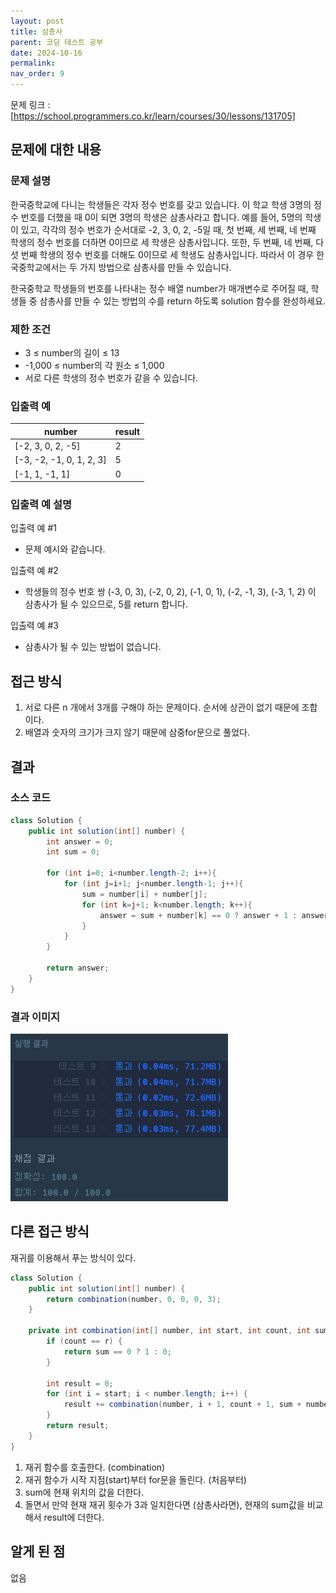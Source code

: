 ```yaml
---
layout: post
title: 삼총사
parent: 코딩 테스트 공부
date: 2024-10-16
permalink:
nav_order: 9
---
```


문제 링크 : [https://school.programmers.co.kr/learn/courses/30/lessons/131705]

## 문제에 대한 내용

### 문제 설명

한국중학교에 다니는 학생들은 각자 정수 번호를 갖고 있습니다. 이 학교 학생 3명의 정수 번호를 더했을 때 0이 되면 3명의 학생은 삼총사라고 합니다. 예를 들어, 5명의 학생이 있고, 각각의 정수 번호가 순서대로 -2, 3, 0, 2, -5일 때, 첫 번째, 세 번째, 네 번째 학생의 정수 번호를 더하면 0이므로 세 학생은 삼총사입니다. 또한, 두 번째, 네 번째, 다섯 번째 학생의 정수 번호를 더해도 0이므로 세 학생도 삼총사입니다. 따라서 이 경우 한국중학교에서는 두 가지 방법으로 삼총사를 만들 수 있습니다.

한국중학교 학생들의 번호를 나타내는 정수 배열 number가 매개변수로 주어질 때, 학생들 중 삼총사를 만들 수 있는 방법의 수를 return 하도록 solution 함수를 완성하세요.

### 제한 조건

- 3 ≤ number의 길이 ≤ 13
- -1,000 ≤ number의 각 원소 ≤ 1,000
- 서로 다른 학생의 정수 번호가 같을 수 있습니다.

### 입출력 예

| number                   | result |
| ------------------------ | ------ |
| [-2, 3, 0, 2, -5]        | 2      |
| [-3, -2, -1, 0, 1, 2, 3] | 5      |
| [-1, 1, -1, 1]           | 0      |

### 입출력 예 설명

입출력 예 #1

- 문제 예시와 같습니다.

입출력 예 #2

- 학생들의 정수 번호 쌍 (-3, 0, 3), (-2, 0, 2), (-1, 0, 1), (-2, -1, 3), (-3, 1, 2) 이 삼총사가 될 수 있으므로, 5를 return 합니다.

입출력 예 #3

- 삼총사가 될 수 있는 방법이 없습니다.

## 접근 방식

1. 서로 다른 n 개에서 3개를 구해야 하는 문제이다. 순서에 상관이 없기 때문에 조합이다.
2. 배열과 숫자의 크기가 크지 않기 때문에 삼중for문으로 풀었다.

## 결과

### 소스 코드

```java
class Solution {
    public int solution(int[] number) {
        int answer = 0;
        int sum = 0;

        for (int i=0; i<number.length-2; i++){
            for (int j=i+1; j<number.length-1; j++){
                sum = number[i] + number[j];
                for (int k=j+1; k<number.length; k++){
                    answer = sum + number[k] == 0 ? answer + 1 : answer;
                }
            }
        }

        return answer;
    }
}
```

### 결과 이미지

![alt text](/공부/코딩-테스트-공부/image-8.png)

## 다른 접근 방식

재귀를 이용해서 푸는 방식이 있다.

```java
class Solution {
    public int solution(int[] number) {
        return combination(number, 0, 0, 0, 3);
    }

    private int combination(int[] number, int start, int count, int sum, int r) {
        if (count == r) {
            return sum == 0 ? 1 : 0;
        }

        int result = 0;
        for (int i = start; i < number.length; i++) {
            result += combination(number, i + 1, count + 1, sum + number[i], r);
        }
        return result;
    }
}
```

1. 재귀 함수를 호출한다. (combination)
2. 재귀 함수가 시작 지점(start)부터 for문을 돌린다. (처음부터)
3. sum에 현재 위치의 값을 더한다.
4. 돌면서 만약 현재 재귀 횟수가 3과 일치한다면 (삼총사라면), 현재의 sum값을 비교해서 result에 더한다.

## 알게 된 점

없음

[https://school.programmers.co.kr/learn/courses/30/lessons/131705]: https://school.programmers.co.kr/learn/courses/30/lessons/131705
